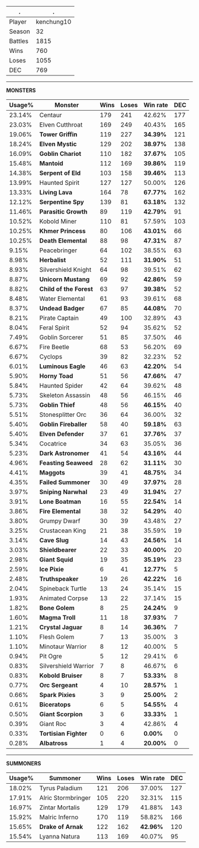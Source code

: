 .|.
|-|-
Player|kenchung10
Season|32
Battles|1815
Wins|760
Loses|1055
DEC|769

---
**MONSTERS**

Usage%|Monster|Wins|Loses|Win rate|DEC|
-|-|-|-|-|-|
23.14%|Centaur|179|241|42.62%|177|
23.03%|Elven Cutthroat|169|249|40.43%|165|
19.06%|**Tower Griffin**|119|227|**34.39%**|121|
18.24%|**Elven Mystic**|129|202|**38.97%**|138|
16.09%|**Goblin Chariot**|110|182|**37.67%**|105|
15.48%|**Mantoid**|112|169|**39.86%**|119|
14.38%|**Serpent of Eld**|103|158|**39.46%**|113|
13.99%|Haunted Spirit|127|127|50.00%|126|
13.33%|**Living Lava**|164|78|**67.77%**|162|
12.12%|**Serpentine Spy**|139|81|**63.18%**|132|
11.46%|**Parasitic Growth**|89|119|**42.79%**|91|
10.52%|Kobold Miner|110|81|57.59%|103|
10.25%|**Khmer Princess**|80|106|**43.01%**|66|
10.25%|**Death Elemental**|88|98|**47.31%**|87|
9.15%|Peacebringer|64|102|38.55%|63|
8.98%|**Herbalist**|52|111|**31.90%**|51|
8.93%|Silvershield Knight|64|98|39.51%|62|
8.87%|**Unicorn Mustang**|69|92|**42.86%**|59|
8.82%|**Child of the Forest**|63|97|**39.38%**|52|
8.48%|Water Elemental|61|93|39.61%|68|
8.37%|**Undead Badger**|67|85|**44.08%**|70|
8.21%|Pirate Captain|49|100|32.89%|43|
8.04%|Feral Spirit|52|94|35.62%|52|
7.49%|Goblin Sorcerer|51|85|37.50%|46|
6.67%|Fire Beetle|68|53|56.20%|69|
6.67%|Cyclops|39|82|32.23%|52|
6.01%|**Luminous Eagle**|46|63|**42.20%**|54|
5.90%|**Horny Toad**|51|56|**47.66%**|47|
5.84%|Haunted Spider|42|64|39.62%|48|
5.73%|Skeleton Assassin|48|56|46.15%|46|
5.73%|**Goblin Thief**|48|56|**46.15%**|40|
5.51%|Stonesplitter Orc|36|64|36.00%|32|
5.40%|**Goblin Fireballer**|58|40|**59.18%**|63|
5.40%|**Elven Defender**|37|61|**37.76%**|37|
5.34%|Cocatrice|34|63|35.05%|36|
5.23%|**Dark Astronomer**|41|54|**43.16%**|44|
4.96%|**Feasting Seaweed**|28|62|**31.11%**|30|
4.41%|**Maggots**|39|41|**48.75%**|34|
4.35%|**Failed Summoner**|30|49|**37.97%**|28|
3.97%|**Sniping Narwhal**|23|49|**31.94%**|27|
3.91%|**Lone Boatman**|16|55|**22.54%**|14|
3.86%|**Fire Elemental**|38|32|**54.29%**|40|
3.80%|Grumpy Dwarf|30|39|43.48%|27|
3.25%|Crustacean King|21|38|35.59%|19|
3.14%|**Cave Slug**|14|43|**24.56%**|14|
3.03%|**Shieldbearer**|22|33|**40.00%**|20|
2.98%|**Giant Squid**|19|35|**35.19%**|23|
2.59%|**Ice Pixie**|6|41|**12.77%**|5|
2.48%|**Truthspeaker**|19|26|**42.22%**|16|
2.04%|Spineback Turtle|13|24|35.14%|15|
1.93%|Animated Corpse|13|22|37.14%|15|
1.82%|**Bone Golem**|8|25|**24.24%**|9|
1.60%|**Magma Troll**|11|18|**37.93%**|7|
1.21%|**Crystal Jaguar**|8|14|**36.36%**|7|
1.10%|Flesh Golem|7|13|35.00%|3|
1.10%|Minotaur Warrior|8|12|40.00%|5|
0.94%|Pit Ogre|5|12|29.41%|6|
0.83%|Silvershield Warrior|7|8|46.67%|6|
0.83%|**Kobold Bruiser**|8|7|**53.33%**|8|
0.77%|**Orc Sergeant**|4|10|**28.57%**|1|
0.66%|**Spark Pixies**|3|9|**25.00%**|2|
0.61%|**Biceratops**|6|5|**54.55%**|4|
0.50%|**Giant Scorpion**|3|6|**33.33%**|1|
0.39%|Giant Roc|3|4|42.86%|4|
0.33%|**Tortisian Fighter**|0|6|**0.00%**|0|
0.28%|**Albatross**|1|4|**20.00%**|0|

---
**SUMMONERS**

Usage%|Summoner|Wins|Loses|Win rate|DEC|
-|-|-|-|-|-|
18.02%|Tyrus Paladium|121|206|37.00%|127|
17.91%|Alric Stormbringer|105|220|32.31%|115|
16.97%|Zintar Mortalis|129|179|41.88%|143|
15.92%|Malric Inferno|170|119|58.82%|166|
15.65%|**Drake of Arnak**|122|162|**42.96%**|120|
15.54%|Lyanna Natura|113|169|40.07%|95|
